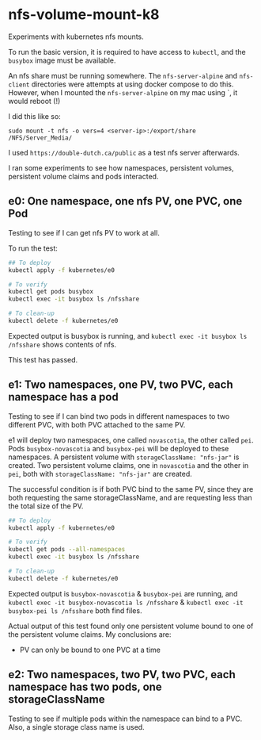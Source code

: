 # nfs-volume-mount-k8

Experiments with kubernetes nfs mounts.

To run the basic version, it is required to have access to `kubectl`, and the `busybox` image must be available.

An nfs share must be running somewhere. The `nfs-server-alpine` and `nfs-client` directories were attempts at using
docker compose to do this. However, when I mounted the `nfs-server-alpine` on my mac using `, it would reboot (!)

I did this like so: 

`sudo mount -t nfs -o vers=4 <server-ip>:/export/share /NFS/Server_Media/`

I used `https://double-dutch.ca/public` as a test nfs server afterwards.

I ran some experiments to see how namespaces, persistent volumes, persistent volume claims and pods interacted.

## e0: One namespace, one nfs PV, one PVC, one Pod

Testing to see if I can get nfs PV to work at all.

To run the test:

```bash
## To deploy 
kubectl apply -f kubernetes/e0

# To verify
kubectl get pods busybox
kubectl exec -it busybox ls /nfsshare

# To clean-up
kubectl delete -f kubernetes/e0
```

Expected output is busybox is running, and `kubectl exec -it busybox ls /nfsshare` shows contents of nfs.

This test has passed.

## e1: Two namespaces, one PV, two PVC, each namespace has a pod

Testing to see if I can bind two pods in different namespaces to two different PVC, with both PVC attached to the same 
PV.

e1 will deploy two namespaces, one called `novascotia`, the other called `pei`. Pods `busybox-novascotia` and 
`busybox-pei` will be deployed to these namespaces. A persistent volume with `storageClassName: "nfs-jar"` is created.
Two persistent volume claims, one in `novascotia` and the other in `pei`, both with `storageClassName: "nfs-jar"` are 
created.

The successful condition is if both PVC bind to the same PV, since they are both requesting the same storageClassName,
and are requesting less than the total size of the PV.

```bash
## To deploy 
kubectl apply -f kubernetes/e0

# To verify
kubectl get pods --all-namespaces
kubectl exec -it busybox ls /nfsshare

# To clean-up
kubectl delete -f kubernetes/e0
```

Expected output is `busybox-novascotia` & `busybox-pei` are running, and 
`kubectl exec -it busybox-novascotia ls /nfsshare` & `kubectl exec -it busybox-pei ls /nfsshare` both find files.

Actual output of this test found only one persistent volume bound to one of the persistent volume claims. My conclusions 
are:
* PV can only be bound to one PVC at a time

## e2: Two namespaces, two PV, two PVC, each namespace has two pods, one storageClassName

Testing to see if multiple pods within the namespace can bind to a PVC. Also, a single storage class name is used.